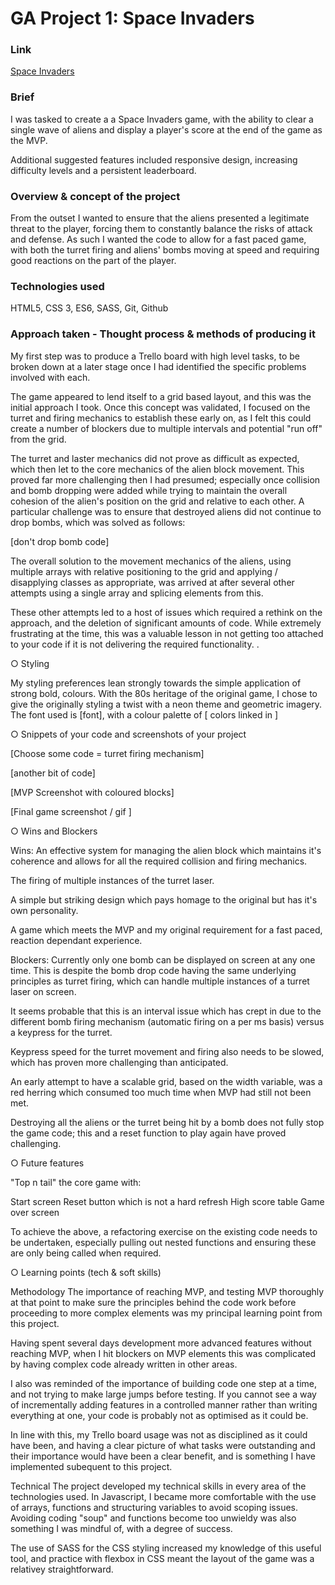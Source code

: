 # GA Project 1: Space Invaders 

### Link

[Space Invaders](https://acadonis.github.io/space-invaders/)

### Brief

I was tasked to create a a Space Invaders game, with the ability to clear a single wave of aliens and display a player's score at the end of the game as the MVP.

Additional suggested features included responsive design, increasing difficulty levels and a persistent leaderboard.

### Overview & concept of the project

From the outset I wanted to ensure that the aliens presented a legitimate threat to the player, forcing them to constantly balance the risks of attack and defense. As such I wanted the code to allow for a fast paced game, with both the turret firing and aliens' bombs moving at speed and requiring good reactions on the part of the player.

### Technologies used

HTML5, CSS 3, ES6, SASS, Git, Github

### Approach taken - Thought process & methods of producing it

My first step was to produce a Trello board with high level tasks, to be broken down at a later stage once I had identified the specific problems involved with each. 

The game appeared to lend itself to a grid based layout, and this was the initial approach I took. Once this concept was validated, I focused on the turret and firing mechanics to establish these early on, as I felt this could create a number of blockers due to multiple intervals and potential "run off" from the grid.

The turret and laster mechanics did not prove as difficult as expected, which then let to the core mechanics of the alien block movement. This proved far more challenging then I had presumed; especially once collision and bomb dropping were added while trying to maintain the overall cohesion of the alien's position on the grid and relative to each other. A particular challenge was to ensure that destroyed aliens did not continue to drop bombs, which was solved as follows:

[don't drop bomb code]

The overall solution to the movement mechanics of the aliens, using multiple arrays with relative positioning to the grid and applying / disapplying classes as appropriate, was arrived at after several other attempts using a single array and splicing elements from this. 

These other attempts led to a host of issues which required a rethink on the approach, and the deletion of significant amounts of code. While extremely frustrating at the time, this was a valuable lesson in not getting too attached to your code if it is not delivering the required functionality. . 

○ Styling

My styling preferences lean strongly towards the simple application of strong bold, colours. With the 80s heritage of the original game, I chose to give the originally styling a twist with a neon theme and geometric imagery. The font used is [font], with a colour palette of [ colors linked in ]

○ Snippets of your code and screenshots of your project

[Choose some code = turret firing mechanism]

[another bit of code]

[MVP Screenshot with coloured blocks]

[Final game screenshot / gif ]

○ Wins and Blockers

Wins:
An effective system for managing the alien block which maintains it's coherence and allows for all the required collision and firing mechanics. 

The firing of multiple instances of the turret laser.

A simple but striking design which pays homage to the original but has it's own personality. 

A game which meets the MVP and my original requirement for a fast paced, reaction dependant experience.

Blockers:
Currently only one bomb can be displayed on screen at any one time. This is despite the bomb drop code having the same underlying principles as turret firing, which can handle multiple instances of a turret laser on screen. 

It seems probable that this is an interval issue which has crept in due to the different bomb firing mechanism (automatic firing on a per ms basis) versus a keypress for the turret.

Keypress speed for the turret movement and firing also needs to be slowed, which has proven more challenging than anticipated.

An early attempt to have a scalable grid, based on the width variable, was a red herring which consumed too much time when MVP had still not been met. 

Destroying all the aliens or the turret being hit by a bomb does not fully stop the game code; this and a reset function to play again have proved challenging. 

○ Future features

"Top n tail" the core game with:

Start screen
Reset button which is not a hard refresh
High score table
Game over screen

To achieve the above, a refactoring exercise on the existing code needs to be undertaken, especially pulling out nested functions and ensuring these are only being called when required. 


○ Learning points (tech & soft skills)

Methodology
The importance of reaching MVP, and testing MVP thoroughly at that point to make sure the principles behind the code work  before proceeding to more complex elements was my principal learning point from this project. 

Having spent several days development more advanced features without reaching MVP, when I hit blockers on MVP elements this was complicated by having complex code already written in other areas. 

I also was reminded of the importance of building code one step at a time, and not trying to make large jumps before testing. If you cannot see a way of incrementally adding features in a controlled manner rather than writing everything at one, your code is probably not as optimised as it could be.

In line with this, my Trello board usage was not as disciplined as it could have been, and having a clear picture of what tasks were outstanding and their importance would have been a clear benefit, and is something I have implemented subequent to this project. 

Technical
The project developed my technical skills in every area of the technologies used. In Javascript, I became more comfortable with the use of arrays, functions and structuring variables to avoid scoping issues. Avoiding coding "soup" and functions become too unwieldy was also something I was mindful of, with a degree of success.

The use of SASS for the CSS styling increased my knowledge of this useful tool, and practice with flexbox in CSS meant the layout of the game was a relativey straightforward. 








